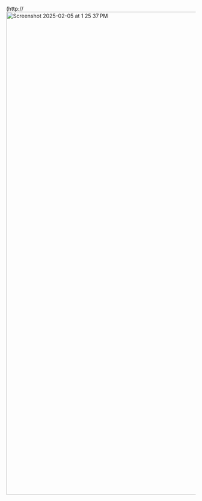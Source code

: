 (http://<img width="1280" alt="Screenshot 2025-02-05 at 1 25 37 PM" src="https://github.com/user-attachments/assets/507588aa-a5eb-4907-870d-6c08ab468d6e" />


